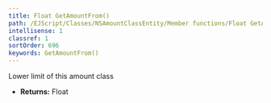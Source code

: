 ```yaml
---
title: Float GetAmountFrom()
path: /EJScript/Classes/NSAmountClassEntity/Member functions/Float GetAmountFrom()
intellisense: 1
classref: 1
sortOrder: 696
keywords: GetAmountFrom()
---
```



Lower limit of this amount class



* **Returns:** Float


